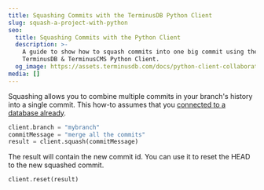 ```yaml
---
title: Squashing Commits with the TerminusDB Python Client
slug: squash-a-project-with-python
seo:
  title: Squashing Commits with the Python Client
  description: >-
    A guide to show how to squash commits into one big commit using the
    TerminusDB & TerminusCMS Python Client.
  og_image: https://assets.terminusdb.com/docs/python-client-collaboration-squash.png
media: []
---
```


Squashing allows you to combine multiple commits in your branch's history into a single commit. This how-to assumes that you [connected to a database already](/docs/connect-to-a-database-with-python-client/).

```python
client.branch = "mybranch"
commitMessage = "merge all the commits"
result = client.squash(commitMessage)
```

The result will contain the new commit id. You can use it to reset the HEAD to the new squashed commit.

```python
client.reset(result)
```